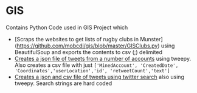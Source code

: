 # GIS
Contains Python Code used in GIS Project which
- [Scraps the websites to get lists of rugby clubs in Munster] (https://github.com/mobcdi/gis/blob/master/GISClubs.py) using BeautifulSoup and exports the contents to csv (;) delimited
- [Creates a json file of tweets from a number of accounts](https://github.com/mobcdi/gis/blob/master/GetTweetsFromAccounts.py) using tweepy. Also creates a csv file with just `['MinedAccount', 'CreatedDate', 'Coordinates','userLocation','id', 'retweetCount','text']`
- [Creates a json and csv file of tweets using twitter search](https://github.com/mobcdi/gis/blob/master/TweetsFromSearch.py) also using tweepy. Search strings are hard coded
